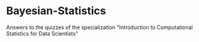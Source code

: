 # Bayesian-Statistics
Answers to the quizzes of the specialization "Introduction to Computational Statistics for Data Scientists"
